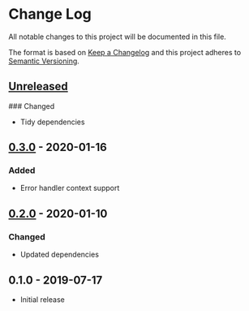 # Change Log


All notable changes to this project will be documented in this file.

The format is based on [Keep a Changelog](http://keepachangelog.com/en/1.0.0/)
and this project adheres to [Semantic Versioning](http://semver.org/spec/v2.0.0.html).


## [Unreleased]

### Changed

- Tidy dependencies


## [0.3.0] - 2020-01-16

### Added

- Error handler context support


## [0.2.0] - 2020-01-10

### Changed

- Updated dependencies


## 0.1.0 - 2019-07-17

- Initial release


[Unreleased]: https://github.com/emperror/handler-logrus/compare/v0.3.0...HEAD
[0.3.0]: https://github.com/emperror/handler-logrus/compare/v0.2.0...v0.3.0
[0.2.0]: https://github.com/emperror/handler-logrus/compare/v0.1.0...v0.2.0
